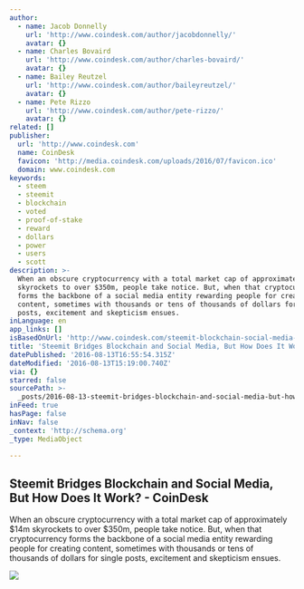 ```yaml
---
author:
  - name: Jacob Donnelly
    url: 'http://www.coindesk.com/author/jacobdonnelly/'
    avatar: {}
  - name: Charles Bovaird
    url: 'http://www.coindesk.com/author/charles-bovaird/'
    avatar: {}
  - name: Bailey Reutzel
    url: 'http://www.coindesk.com/author/baileyreutzel/'
    avatar: {}
  - name: Pete Rizzo
    url: 'http://www.coindesk.com/author/pete-rizzo/'
    avatar: {}
related: []
publisher:
  url: 'http://www.coindesk.com'
  name: CoinDesk
  favicon: 'http://media.coindesk.com/uploads/2016/07/favicon.ico'
  domain: www.coindesk.com
keywords:
  - steem
  - steemit
  - blockchain
  - voted
  - proof-of-stake
  - reward
  - dollars
  - power
  - users
  - scott
description: >-
  When an obscure cryptocurrency with a total market cap of approximately $14m
  skyrockets to over $350m, people take notice. But, when that cryptocurrency
  forms the backbone of a social media entity rewarding people for creating
  content, sometimes with thousands or tens of thousands of dollars for single
  posts, excitement and skepticism ensues.
inLanguage: en
app_links: []
isBasedOnUrl: 'http://www.coindesk.com/steemit-blockchain-social-media-how-works/'
title: 'Steemit Bridges Blockchain and Social Media, But How Does It Work? - CoinDesk'
datePublished: '2016-08-13T16:55:54.315Z'
dateModified: '2016-08-13T15:19:00.740Z'
via: {}
starred: false
sourcePath: >-
  _posts/2016-08-13-steemit-bridges-blockchain-and-social-media-but-how-does-it.md
inFeed: true
hasPage: false
inNav: false
_context: 'http://schema.org'
_type: MediaObject

---
```

<article style=""><h1>Steemit Bridges Blockchain and Social Media, But How Does It Work? - CoinDesk</h1><p>When an obscure cryptocurrency with a total market cap of approximately $14m skyrockets to over $350m, people take notice. But, when that cryptocurrency forms the backbone of a social media entity rewarding people for creating content, sometimes with thousands or tens of thousands of dollars for single posts, excitement and skepticism ensues.</p><img src="https://media.coindesk.com/uploads/2016/08/Screen-Shot-2016-08-13-at-10.46.46-AM.png" /></article>